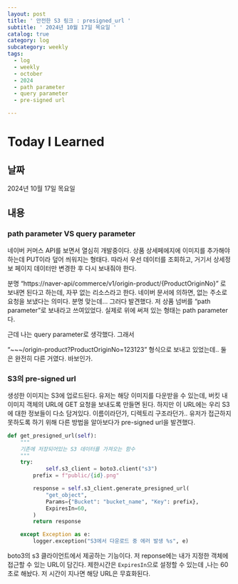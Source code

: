 ```yaml
---
layout: post
title: ' 안전한 S3 링크 : presigned_url '
subtitle: ' 2024년 10월 17일 목요일 '
catalog: true
category: log
subcategory: weekly
tags:
  - log
  - weekly
  - october
  - 2024
  - path parameter
  - query parameter
  - pre-signed url

---
```


# Today I Learned

## 날짜

2024년 10월 17일 목요일

## 내용

### path parameter VS query parameter

네이버 커머스 API를 보면서 열심히 개발중이다. 상품 상세페에지에 이미지를 추가해야 하는데 PUT이라 덮어 씌워지는 형태다. 따라서 우선 데이터를 조회하고, 거기서 상세정보 페이지 데이터만 변경한 후 다시 보내줘야 한다. 

분명 “https://naver-api/commerce/v1/origin-product/{ProductOriginNo}” 로 보내면 된다고 하는데, 자꾸 없는 리소스라고 한다. 네이버 문서에 의하면, 없는 주소로 요청을 보냈다는 의미다. 분명 맞는데… 그러다 발견했다. 저 상품 넘버를 “path parameter”로 보내라고 쓰여있었다. 실제로 위에 써져 있는 형태는 path parameter다.

 근데 나는 query parameter로 생각했다. 그래서

“~~~/origin-product?ProductOriginNo=123123” 형식으로 보내고 있었는데.. 둘은 완전히 다른 거였다. 바보인가.

### S3의 pre-signed url

생성한 이미지는 S3에 업로드된다. 유저는 해당 이미지를 다운받을 수 있는데, 버킷 내 이미지 객체의 URL에 GET 요청을 보내도록 만들면 된다. 하지만 이 URL에는 우리 S3에 대한 정보들이 다소 담겨있다. 이름이라던가, 디렉토리 구조라던가.. 유저가 접근하지 못하도록 하기 위해 다른 방법을 알아보다가 pre-signed url을 발견했다.

```python
def get_presigned_url(self):
    """
    기존에 저장되어있는 S3 데이터를 가져오는 함수
    """
    try:
		    self.s3_client = boto3.client("s3")
        prefix = f"public/{id}.png"

        response = self.s3_client.generate_presigned_url(
            "get_object",
            Params={"Bucket": "bucket_name", "Key": prefix},
            ExpiresIn=60,
        )
        return response

    except Exception as e:
        logger.exception("S3에서 다운로드 중 에러 발생 %s", e)
```

boto3의 s3 클라이언트에서 제공하는 기능이다. 저 reponse에는 내가 지정한 객체에 접근할 수 있는 URL이 담긴다. 제한시간은 `ExpiresIn`으로 설정할 수 있는데 ,나는 60초로 해놨다. 저 시간이 지나면 해당 URL은 무효화된다.